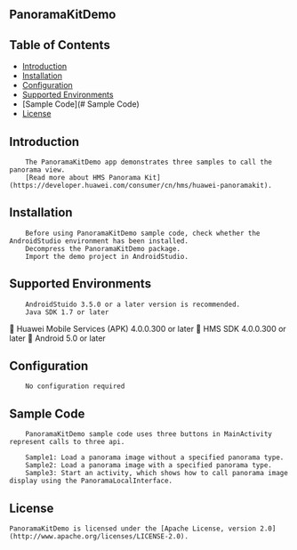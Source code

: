 ## PanoramaKitDemo


## Table of Contents

 * [Introduction](#introduction)
 * [Installation](#installation)
 * [Configuration ](#configuration )
 * [Supported Environments](#supported-environments)
 * [Sample Code](# Sample Code)
 * [License](#license)
 
 
## Introduction
		The PanoramaKitDemo app demonstrates three samples to call the panorama view.
		[Read more about HMS Panorama Kit](https://developer.huawei.com/consumer/cn/hms/huawei-panoramakit).

## Installation
		Before using PanoramaKitDemo sample code, check whether the AndroidStudio environment has been installed. 
		Decompress the PanoramaKitDemo package. 
		Import the demo project in AndroidStudio.
    
## Supported Environments
		AndroidStuido 3.5.0 or a later version is recommended.
		Java SDK 1.7 or later
	Huawei Mobile Services (APK) 4.0.0.300 or later
	HMS SDK 4.0.0.300 or later
	Android 5.0 or later

## Configuration 
		No configuration required
	
## Sample Code
		PanoramaKitDemo sample code uses three buttons in MainActivity represent calls to three api. 

		Sample1: Load a panorama image without a specified panorama type.
		Sample2: Load a panorama image with a specified panorama type.
		Sample3: Start an activity, which shows how to call panorama image display using the PanoramaLocalInterface.

##  License
    PanoramaKitDemo is licensed under the [Apache License, version 2.0](http://www.apache.org/licenses/LICENSE-2.0).

